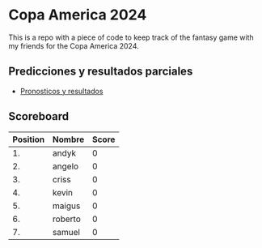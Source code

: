 # Copa America 2024

This is a repo with a piece of code to keep track of the fantasy game with my friends for the Copa America 2024.

## Predicciones y resultados parciales
- [Pronosticos y resultados](https://github.com/dasoto/polla/blob/main/master_plan.csv)
## Scoreboard

| Position | Nombre | Score |
| -------- | ------ | ----- |
|1. | andyk | 0 |
|2. | angelo | 0 |
|3. | criss | 0 |
|4. | kevin | 0 |
|5. | maigus | 0 |
|6. | roberto | 0 |
|7. | samuel | 0 |
